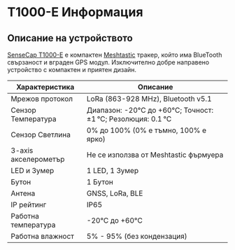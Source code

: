 # T1000-E Информация

## Описание на устройството
[SenseCap T1000-E](https://wiki.seeedstudio.com/sensecap_t1000_e/) е компактен [Meshtastic](https://meshtastic.org/docs/hardware/devices/seeed-studio/sensecap/card-tracker/) тракер, който има BlueTooth свързаност и вграден GPS модул. Изключително добре направено устройство с компактен и приятен дизайн.

| Характеристика       | Описание                                                    |
| -------------------- | ----------------------------------------------------------- |
| Мрежов протокол      | LoRa (863-928 MHz), Bluetooth v5.1                          |
| Сензор Температура   | Диапазон: -20°C до +60°C; Точност: ±1 °C; Резолюция: 0.1 °C |
| Сензор Светлина      | 0% до 100% (0% е тъмно, 100% е ярко)                        |
| 3-axis акселерометър | Не се използва от Meshtastic фърмуера                       |
| LED и Зумер          | 1 LED, 1 Зумер                                              |
| Бутон                | 1 Бутон                                                     |
| Антена               | GNSS, LoRa, BLE                                             |
| IP рейтинг           | IP65                                                        |
| Работна температура  | -20°C до +60°C                                              |
| Работна влажност     | 5% - 95% (без кондензация)                                  |
